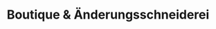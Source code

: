---
title: "Boutique & Änderungsschneiderei"
url: /wien/boutique-und-aenderungsschneiderei/
shop: Kleidung
---